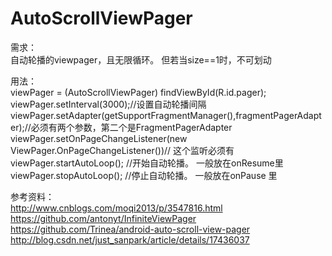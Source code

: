 AutoScrollViewPager
===================
需求：<br/>
自动轮播的viewpager，且无限循环。 但若当size==1时，不可划动		

用法：<br/>
 viewPager = (AutoScrollViewPager) findViewById(R.id.pager);<br/>
 viewPager.setInterval(3000);//设置自动轮播间隔<br/>
 viewPager.setAdapter(getSupportFragmentManager(),fragmentPagerAdapter);//必须有两个参数，第二个是FragmentPagerAdapter<br/>
 viewPager.setOnPageChangeListener(new ViewPager.OnPageChangeListener())// 这个监听必须有<br/>
 viewPager.startAutoLoop();  //开始自动轮播。 一般放在onResume里<br/>
 viewPager.stopAutoLoop();   //停止自动轮播。 一般放在onPause 里<br/>

参考资料：<br/>
http://www.cnblogs.com/moqi2013/p/3547816.html<br/>
https://github.com/antonyt/InfiniteViewPager<br/>
https://github.com/Trinea/android-auto-scroll-view-pager<br/>
http://blog.csdn.net/just_sanpark/article/details/17436037<br/>
